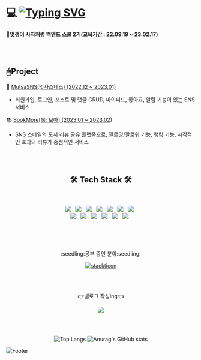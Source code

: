 # 💻 [![Typing SVG](https://readme-typing-svg.demolab.com?font=Fira+Code&weight=700&size=30&pause=1000&color=13AF5B&vCenter=true&random=false&width=435&height=35&lines=Programming+Experience)](https://git.io/typing-svg)

🦁<b>멋쟁이 사자처럼 백엔드 스쿨 2기(교육기간 : 22.09.19 ~ 23.02.17)</b>

</br></br>
</hr>

## 🖱Project

📱 [MutsaSNS(멋사스네스) (2022.12 ~ 2023.01)](https://github.com/Kim-Ji-Yeong/MutsaSNSProject) </br>
- 회원가입, 로그인, 포스트 및 댓글 CRUD, 마이피드, 좋아요, 알림 기능이 있는 SNS 서비스

📚 [BookMore[북: 모아] (2023.01 ~ 2023.02)](https://github.com/Kim-Ji-Yeong/book-more) </br>
- SNS 스타일의 도서 리뷰 공유 플랫폼으로, 팔로잉/팔로워 기능, 랭킹 기능, 시각적인 효과의 리뷰가 중점적인 서비스
  

</br>
</br>

<h2 align="center"><b>🛠 Tech Stack 🛠</b></h2>

</br>

<p align="center">
     <img src="https://img.shields.io/badge/react-61DAFB?style=plastic-square&logo=react&logoColor=black">  &nbsp
 <img src="https://img.shields.io/badge/Redux-764ABC?style=plastic-square&logo=Redux&logoColor=purple"> &nbsp
  <img src="https://img.shields.io/badge/Next.js-000000?style=plastic-square&logo=Next.js&logoColor=white"> &nbsp
<img src="https://img.shields.io/badge/HTML5-E34F26?style=plastic-square&logo=HTML5&logoColor=white"/> &nbsp
<img src="https://img.shields.io/badge/CSS3-1572B6?style=plastic-square&logo=CSS3&logoColor=white"/> &nbsp
<img src="https://img.shields.io/badge/JavaScript-F7DF1E?style=plastic-square&logo=JavaScript&logoColor=white"/> &nbsp
<img src="https://img.shields.io/badge/Typescript-3178C6?style=plastic-square&logo=typescript&logoColor=white"/> &nbsp </br> </hr>
<!-- <img src="https://img.shields.io/badge/Android-3DDC84?style=plastic-square&logo=Android&logoColor=white"/> &nbsp -->
<img src="https://img.shields.io/badge/Node.js-339933?style=plastic-square&logo=Node.js&logoColor=white"/> &nbsp
<img src="https://img.shields.io/badge/Express-000000?style=plastic-square&logo=Express&logoColor=white"/> &nbsp
<img src="https://img.shields.io/badge/Java-1F6B75?style=plastic-square&logo=OpenJDK&logoColor=white"/> &nbsp
<img src="https://img.shields.io/badge/MySQL-4479A1?style=plastic-square&logo=MySQL&logoColor=white"/></a> &nbsp 
<img src="https://img.shields.io/badge/SpringBoot-6DB33F?style=plastic-square&logo=SpringBoot&logoColor=white"/> &nbsp 
<img src="https://img.shields.io/badge/Spring Security-6DB33F?style=plastic-square&logo=Spring Security&logoColor=white"/></a> &nbsp 


</p>
</br>
</br>
</br>
<p align="center">
:seedling:공부 중인 분야:seedling: </br>

</p>

<div align="center">
  
<a href="https://github.com/msdio/stackticon"><img src="https://firebasestorage.googleapis.com/v0/b/stackticon-81399.appspot.com/o/images%2F1696166769217?alt=media&token=32f26a35-129a-49bc-a991-a5cb11e07dd0" alt="stackticon" /></a>

</div>


</br></br>



<div align="center">
  
👉벨로그 작성ing👈

</div>

<div align="center">

<a href="https://velog.io/@yeong6415"><img src="https://img.shields.io/badge/Velog-20C997?style=plastic-square&logo=Velog&logoColor=white"/></a> 

</div>

</br></br>

<div align="center">
  
![Top Langs](https://github-readme-stats.vercel.app/api/top-langs/?username=Kim-Ji-Yeong&layout=compact&theme=vue-dark) 
![Anurag's GitHub stats](https://github-readme-stats.vercel.app/api?username=Kim-Ji-Yeong&show_icons=true&theme=vue-dark)
</div>

![Footer](https://capsule-render.vercel.app/api?type=waving&color=auto&height=200&section=footer)
